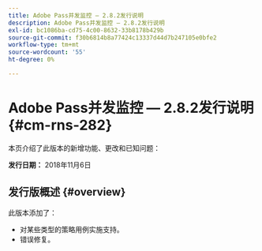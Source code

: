 ```yaml
---
title: Adobe Pass并发监控 — 2.8.2发行说明
description: Adobe Pass并发监控 — 2.8.2发行说明
exl-id: bc1086ba-cd75-4c00-8632-33b8178b429b
source-git-commit: f30b6814b8a77424c13337d44d7b247105e0bfe2
workflow-type: tm+mt
source-wordcount: '55'
ht-degree: 0%

---
```


# Adobe Pass并发监控 — 2.8.2发行说明 {#cm-rns-282}

本页介绍了此版本的新增功能、更改和已知问题：

**发行日期：** 2018年11月6日

## 发行版概述 {#overview}

此版本添加了：

* 对某些类型的策略用例实施支持。
* 错误修复。
